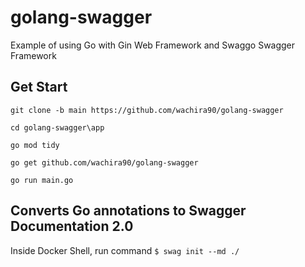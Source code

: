 # golang-swagger
Example of using Go with Gin Web Framework and Swaggo Swagger Framework

## Get Start

```
git clone -b main https://github.com/wachira90/golang-swagger

cd golang-swagger\app

go mod tidy

go get github.com/wachira90/golang-swagger

go run main.go
```

## Converts Go annotations to Swagger Documentation 2.0

Inside Docker Shell, run command `$ swag init --md ./`


